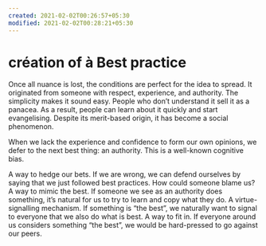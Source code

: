 ```yaml
---
created: 2021-02-02T00:26:57+05:30
modified: 2021-02-02T00:28:21+05:30
---
```


# création of à Best practice

Once all nuance is lost, the conditions are perfect for the idea to spread. It originated from someone with respect, experience, and authority. The simplicity makes it sound easy. People who don’t understand it sell it as a panacea. As a result, people can learn about it quickly and start evangelising. Despite its merit-based origin, it has become a social phenomenon.

When we lack the experience and confidence to form our own opinions, we defer to the next best thing: an authority. This is a well-known cognitive bias.

A way to hedge our bets. If we are wrong, we can defend ourselves by saying that we just followed best practices. How could someone blame us?
A way to mimic the best. If someone we see as an authority does something, it’s natural for us to try to learn and copy what they do.
A virtue-signalling mechanism. If something is “the best”, we naturally want to signal to everyone that we also do what is best.
A way to fit in. If everyone around us considers something “the best”, we would be hard-pressed to go against our peers.